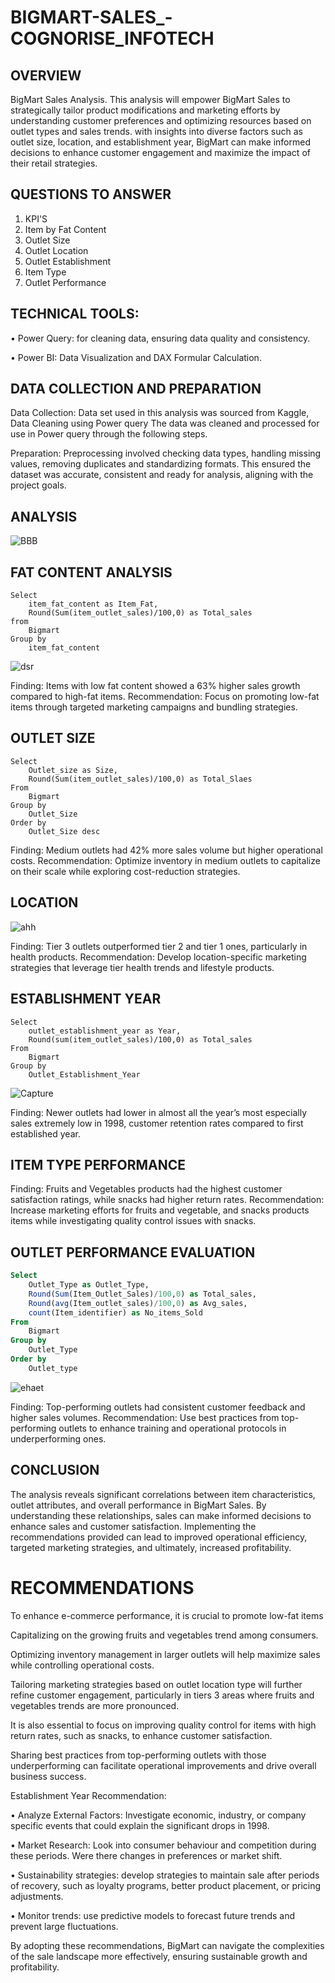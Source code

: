 # BIGMART-SALES_-COGNORISE_INFOTECH
## OVERVIEW
BigMart Sales Analysis. This analysis will empower BigMart Sales to strategically tailor product modifications and marketing efforts by understanding customer preferences and optimizing resources based on outlet types and sales trends. with insights into diverse factors such as outlet size, location, and establishment year, BigMart can make informed decisions to enhance customer engagement and maximize the impact of their retail strategies.
## QUESTIONS TO ANSWER
1.	KPI'S
2.	Item by Fat Content
3.	Outlet Size
4.	Outlet Location
5.	Outlet Establishment
6.	Item Type
7.	Outlet Performance
## TECHNICAL TOOLS:
•	Power Query: for cleaning data, ensuring data quality and consistency.

•	Power BI: Data Visualization and DAX Formular Calculation.

## DATA COLLECTION AND PREPARATION
Data Collection: Data set used in this analysis was sourced from Kaggle, Data Cleaning using Power query The data was cleaned and processed for use in Power query through the following steps.

Preparation: Preprocessing involved checking data types, handling missing values, removing duplicates and standardizing formats. This ensured the dataset was accurate, consistent and ready for analysis, aligning with the project goals. 
## ANALYSIS
![BBB](https://github.com/user-attachments/assets/19f164b7-9918-41b4-a89c-e14e7d73b2ec)

## FAT CONTENT ANALYSIS
```
Select
	item_fat_content as Item_Fat,
	Round(Sum(item_outlet_sales)/100,0) as Total_sales
from 
	Bigmart
Group by 
	item_fat_content
```
![dsr](https://github.com/user-attachments/assets/1738b890-feba-4ac4-8cbe-749b139dd5f2)

Finding: Items with low fat content showed a 63% higher sales growth compared to high-fat items. 
Recommendation: Focus on promoting low-fat items through targeted marketing campaigns and bundling strategies.
## OUTLET SIZE
```
Select
	Outlet_size as Size,
	Round(Sum(item_outlet_sales)/100,0) as Total_Slaes
From
	Bigmart
Group by 
	Outlet_Size
Order by
	Outlet_Size desc
```
Finding: Medium outlets had 42% more sales volume but higher operational costs. 
Recommendation: Optimize inventory in medium outlets to capitalize on their scale while exploring cost-reduction strategies.
## LOCATION 
![ahh](https://github.com/user-attachments/assets/57dca043-ac62-4d0a-b71e-d04f29c33cbe)

Finding: Tier 3 outlets outperformed tier 2 and tier 1 ones, particularly in health products. 
Recommendation: Develop location-specific marketing strategies that leverage tier health trends and lifestyle products.
## ESTABLISHMENT YEAR
```
Select
	outlet_establishment_year as Year,
	Round(sum(item_outlet_sales)/100,0) as Total_sales
From 
	Bigmart
Group by 
	Outlet_Establishment_Year
```
![Capture](https://github.com/user-attachments/assets/48cc2d2a-fc0a-4de9-9fd5-0d1c422c57b2)

Finding: Newer outlets had lower in almost all the year’s most especially sales extremely low in 1998, customer retention rates compared to first established year. 
## ITEM TYPE PERFORMANCE
Finding: Fruits and Vegetables products had the highest customer satisfaction ratings, while snacks had higher return rates. 
Recommendation: Increase marketing efforts for fruits and vegetable, and snacks products items while investigating quality control issues with snacks.
## OUTLET PERFORMANCE EVALUATION
``` sql
Select
	Outlet_Type as Outlet_Type,
	Round(Sum(Item_Outlet_Sales)/100,0) as Total_sales,
	Round(avg(Item_outlet_sales)/100,0) as Avg_sales,
	count(Item_identifier) as No_items_Sold
From
	Bigmart
Group by
	Outlet_Type
Order by
	Outlet_type
 ```
![ehaet](https://github.com/user-attachments/assets/7f749893-5847-461f-9861-814046e83ffb)

Finding: Top-performing outlets had consistent customer feedback and higher sales volumes. 
Recommendation: Use best practices from top-performing outlets to enhance training and operational protocols in underperforming ones.
## CONCLUSION
The analysis reveals significant correlations between item characteristics, outlet attributes, and overall performance in BigMart Sales. By understanding these relationships, sales can make informed decisions to enhance sales and customer satisfaction. Implementing the recommendations provided can lead to improved operational efficiency, targeted marketing strategies, and ultimately, increased profitability.
# RECOMMENDATIONS
To enhance e-commerce performance, it is crucial to promote low-fat items

Capitalizing on the growing fruits and vegetables trend among consumers. 

Optimizing inventory management in larger outlets will help maximize sales while controlling operational costs. 

Tailoring marketing strategies based on outlet location type will further refine customer engagement, particularly in tiers 3 areas where fruits and vegetables trends are more pronounced. 

It is also essential to focus on improving quality control for items with high return rates, such as snacks, to enhance customer satisfaction.

Sharing best practices from top-performing outlets with those underperforming can facilitate operational improvements and drive overall business success. 

Establishment Year Recommendation:

•	Analyze External Factors: Investigate economic, industry, or company specific events that could explain the significant drops in 1998.

•	Market Research: Look into consumer behaviour and competition during these periods. Were there changes in preferences or market shift.

•	Sustainability strategies: develop strategies to maintain sale after periods of recovery, such as loyalty programs, better product placement, or pricing adjustments.

•	Monitor trends: use predictive models to forecast future trends and prevent large fluctuations.

By adopting these recommendations, BigMart can navigate the complexities of the sale landscape more effectively, ensuring sustainable growth and profitability.



